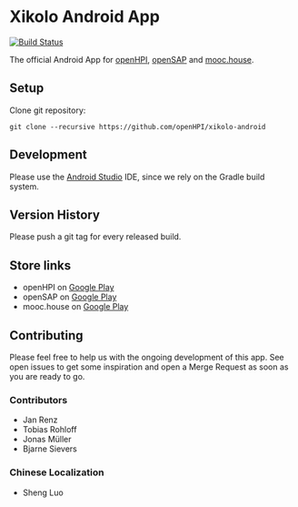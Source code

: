Xikolo Android App
==================

[![Build Status](https://travis-ci.org/openHPI/xikolo-android.svg?branch=master)](https://travis-ci.org/openHPI/xikolo-android)

The official Android App for [openHPI](https://open.hpi.de/), [openSAP](https://open.sap.com/) and [mooc.house](https://mooc.house/).

## Setup

Clone git repository:

```
git clone --recursive https://github.com/openHPI/xikolo-android
```

## Development

Please use the [Android Studio](https://developer.android.com/sdk/) IDE, since we rely on the Gradle build system.

## Version History

Please push a git tag for every released build.

## Store links

- openHPI on [Google Play](https://play.google.com/store/apps/details?id=de.xikolo.openhpi)
- openSAP on [Google Play](https://play.google.com/store/apps/details?id=de.xikolo.opensap)
- mooc.house on [Google Play](https://play.google.com/store/apps/details?id=de.xikolo.moochouse)

## Contributing

Please feel free to help us with the ongoing development of this app. See open issues to get some inspiration and open a Merge Request as soon as you are ready to go.

### Contributors

- Jan Renz
- Tobias Rohloff
- Jonas Müller
- Bjarne Sievers

### Chinese Localization

- Sheng Luo

